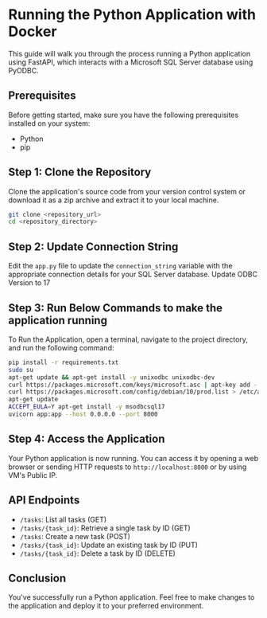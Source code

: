 # Running the Python Application with Docker

This guide will walk you through the process running a Python application using FastAPI, which interacts with a Microsoft SQL Server database using PyODBC.

## Prerequisites

Before getting started, make sure you have the following prerequisites installed on your system:

- Python
- pip

## Step 1: Clone the Repository

Clone the application's source code from your version control system or download it as a zip archive and extract it to your local machine.

```bash
git clone <repository_url>
cd <repository_directory>
```

## Step 2: Update Connection String

Edit the `app.py` file to update the `connection_string` variable with the appropriate connection details for your SQL Server database. Update ODBC Version to 17

## Step 3: Run Below Commands to make the application running

To Run the Application, open a terminal, navigate to the project directory, and run the following command:

```bash
pip install -r requirements.txt
sudo su
apt-get update && apt-get install -y unixodbc unixodbc-dev
curl https://packages.microsoft.com/keys/microsoft.asc | apt-key add -
curl https://packages.microsoft.com/config/debian/10/prod.list > /etc/apt/sources.list.d/mssql-release.list
apt-get update
ACCEPT_EULA=Y apt-get install -y msodbcsql17
uvicorn app:app --host 0.0.0.0 --port 8000
```

## Step 4: Access the Application

Your Python application is now running. You can access it by opening a web browser or sending HTTP requests to `http://localhost:8000` or by using VM's Public IP.

## API Endpoints

- `/tasks`: List all tasks (GET)
- `/tasks/{task_id}`: Retrieve a single task by ID (GET)
- `/tasks`: Create a new task (POST)
- `/tasks/{task_id}`: Update an existing task by ID (PUT)
- `/tasks/{task_id}`: Delete a task by ID (DELETE)

## Conclusion

You've successfully run a Python application. Feel free to make changes to the application and deploy it to your preferred environment.
